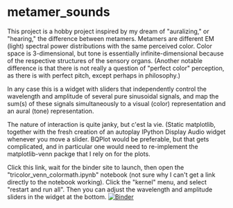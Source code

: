 # metamer_sounds
This project is a hobby project inspired by my dream of "auralizing," or "hearing," the difference between metamers. 
Metamers are different EM (light) spectral power distributions with the same perceived color.
Color space is 3-dimensional, but tone is essentially infinite-dimensional because of the respective structures of the sensory organs.
(Another notable difference is that there is not really a question of "perfect color" perception, as there is with perfect pitch, except perhaps in philosophy.)

In any case this is a widget with sliders that independently control the wavelength and amplitude of several pure sinusoidal signals,
and map the sum(s) of these signals simultaneously to a visual (color) representation and an aural (tone) representation.

The nature of interaction is quite janky, but c'est la vie. 
(Static matplotlib, together with the fresh creation of an autoplay IPython Display Audio widget whenever you move a slider.
BQPlot would be preferable, but that gets complicated, 
and in particular one would need to re-implement the matplotlib-venn packge that I rely on for the plots.

Click this link, wait for the binder site to launch, then open the "tricolor_venn_colormath.ipynb" notebook (not sure why I can't get a link directly to the notebook working). Click the "kernel" menu, and select "restart and run all". Then you can adjust the wavelength and amplitude sliders in the widget at the bottom.
[![Binder](https://mybinder.org/badge_logo.svg)](https://mybinder.org/v2/gh/ClayCampaigne/metamer_sounds/HEAD)
